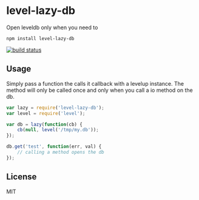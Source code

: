 # level-lazy-db

Open leveldb only when you need to

	npm install level-lazy-db

[![build status](https://secure.travis-ci.org/mafintosh/level-lazy-db.png)](http://travis-ci.org/mafintosh/level-lazy-db)

## Usage

Simply pass a function the calls it callback with a levelup instance.
The method will only be called once and only when you call a io method on the db.

``` js
var lazy = require('level-lazy-db');
var level = require('level');

var db = lazy(function(cb) {
	cb(null, level('/tmp/my.db'));
});

db.get('test', function(err, val) {
	// calling a method opens the db
});

```

## License

MIT